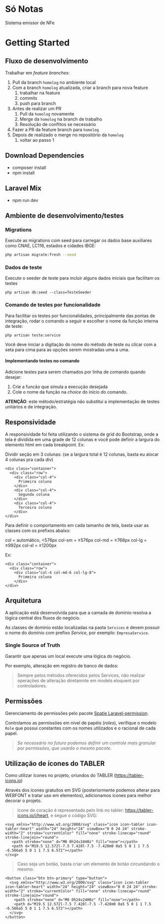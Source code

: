 # Só Notas

Sistema emissor de NFe

# Getting Started

## Fluxo de desenvolvimento

Trabalhar em _feature branches_:

1. Pull da branch `homolog` no ambiente local
2. Com a branch `homolog` atualizada, criar a branch para nova feature
    1. trabalhar na feature
    2. commits
    3. push para branch
3. Antes de realizar um PR
    1. Pull da `homolog` novamente
    2. Merge da `homolog` na branch de trabalho
    3. Resolução de conflitos se necessário
4. Fazer a PR da feature branch para `homolog`
5. Depois de realizado o merge no repositório da `homolog`
    1. voltar ao passo 1

## Download Dependencies

-   composer install
-   npm install

## Laravel Mix

-   npm run dev

## Ambiente de desenvolvimento/testes

### Migrations

Execute as migrations com seed para carregar os dados base auxiliares como CNAE, LC116, estados e cidades IBGE:

```bash
php artisan migrate:fresh --seed
```

### Dados de teste

Execute o seeder de teste para incluir alguns dados iniciais que facilitam os
testes

```
php artisan db:seed --class=TesteSeeder
```

### Comando de testes por funcionalidade

Para facilitar os testes por funcionalidades, principalmente das pontas de integração,
rodar o comando a seguir e escolher o nome da função interna de teste:

```
php artisan teste:service
```

Você deve iniciar a digitação do nome do método de teste ou clicar com a seta para cima para as opções serem mostradas uma a uma.

#### Implementando testes no comando

Adicione testes para serem chamados por linha de comando quando desejar:

1. Crie a funcão que simula a execução desejada
2. Cole o nome da função na _choice_ do início do comando.

**ATENÇÃO**: este método/estratégia não substitui a implementação de testes unitários e de integração.

## Responsividade

A responsividade foi feita utilizando o sistema de grid do Bootstrap, onde a tela é dividida em uma grade de 12 colunas e você pode definir a largura do elemento html em cada breakpoint.
Ex:

Dividir seção em 3 colunas: (se a largura total é 12 colunas, basta eu alocar 4 colunas pra cada div)

```
<div class="container">
  <div class="row">
    <div class="col-4">
      Primeira coluna
    </div>
    <div class="col-4">
      Segunda coluna
    </div>
    <div class="col-4">
      Terceira coluna
    </div>
</div>
```

Para definir o comportamento em cada tamanho de tela, basta usar as classes com os prefixos abaixo:

col = automático, <576px
col-sm = ≥576px
col-md = ≥768px
col-lg = ≥992px
col-xl = ≥1200px

Ex:

```
<div class="container">
  <div class="row">
    <div class="col-4 col-md-6 col-lg-8">
      Primeira coluna
    </div>
</div>
```

## Arquitetura

A aplicação está desenvolvida para que a camada de domínio resolva a lógica central dos fluxos do negócio.

As classes de domínio estão localizadas na pasta `Services` e devem possuir o nome do domínio com prefixo _Service_,
por exemplo: `EmpresaService`.

### Single Source of Truth

Garantir que apenas um local execute uma lógica do negócio.

Por exemplo, alteração em registro de banco de dados:

> Sempre pelos métodos oferecidos pelos Services, não realizar operações de alteração diretamnte
> em models eloquent por controladores.

## Permissões

Gerenciamento de permissões pelo pacote [Spatie Laravel-permission](https://spatie.be/docs/laravel-permission/v5/introduction).

Controlamos as permissões em nível de papéis (_roles_), verifique o modelo `Role` que
possui constantes com os nomes utilizados e o racional de cada papel.

> _Se necessário no futuro podemos definir um controle mais granular por permissões, que usarão o mesmo pacote_.

## Utilização de ícones do TABLER

Como utilizar ícones no projeto, oriundos do TABLER (https://tabler-icons.io)

Através dos ícones gratuítos em SVG (posteriormente podemos alterar para WEBFONT e tratar uso em elementos), adicionamos ícones para melhor decorar o projeto.

> ícone de coração é representado pelo link no tabler: https://tabler-icons.io/i/heart, e segue o código SVG:
```
<svg xmlns="http://www.w3.org/2000/svg" class="icon icon-tabler icon-tabler-heart" width="24" height="24" viewBox="0 0 24 24" stroke-width="2" stroke="currentColor" fill="none" stroke-linecap="round" stroke-linejoin="round">
   <path stroke="none" d="M0 0h24v24H0z" fill="none"></path>
   <path d="M19.5 12.572l-7.5 7.428l-7.5 -7.428m0 0a5 5 0 1 1 7.5 -6.566a5 5 0 1 1 7.5 6.572"></path>
</svg>
```


> Caso seja um botão, basta criar um elemento de botão circundando o mesmo:
```
<button class="btn btn-primary" type="button">
  <svg xmlns="http://www.w3.org/2000/svg" class="icon icon-tabler icon-tabler-heart" width="24" height="24" viewBox="0 0 24 24" stroke-width="2" stroke="currentColor" fill="none" stroke-linecap="round" stroke-linejoin="round">
    <path stroke="none" d="M0 0h24v24H0z" fill="none"></path>
    <path d="M19.5 12.572l-7.5 7.428l-7.5 -7.428m0 0a5 5 0 1 1 7.5 -6.566a5 5 0 1 1 7.5 6.572"></path>
  </svg>
</button>
```
